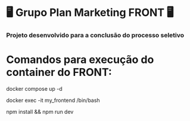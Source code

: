 # 🖥️ Grupo Plan Marketing FRONT 🖥️
<h3> Projeto desenvolvido para a conclusão do processo seletivo </h3>

# Comandos para execução do container do FRONT:
<p> docker compose up -d  </p>
<p> docker exec -it my_frontend /bin/bash </p>
<p> npm install && npm run dev </p>
